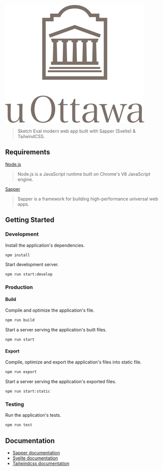 ![](./static/images/uottawa_vertical_cmyk.svg)

> Sketch Eval modern web app built with Sapper (Svelte) & TailwindCSS.


## Requirements

[Node.js](https://nodejs.org/)
> Node.js is a JavaScript runtime built on Chrome's V8 JavaScript engine.

[Sapper](https://sapper.svelte.dev)
> Sapper is a framework for building high-performance universal web apps.

## Getting Started

### Development

Install the application's dependencies.
```bash
npm install
```

Start development server.
```bash
npm run start:develop
```

### Production

#### Build

Compile and optimize the application's file.
```bash
npm run build
```

Start a server serving the application's built files.
```bash
npm run start
```

#### Export

Compile, optimize and export the application's files into static file. 
```bash
npm run export
```

Start a server serving the application's exported files.
```bash
npm run start:static
```

### Testing

Run the application's tests.
```bash
npm run test
```

## Documentation

* [Sapper documentation](https://sapper.svelte.dev/docs/)
* [Svelte documentation](https://svelte.dev/docs/)
* [Tailwindcss documentation](https://tailwindcss.com/docs/)